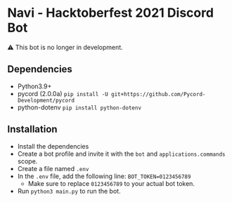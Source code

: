 # Navi - Hacktoberfest 2021 Discord Bot
⚠️ This bot is no longer in development.

## Dependencies
- Python3.9+
- pycord (2.0.0a) ``pip install -U git+https://github.com/Pycord-Development/pycord``
- python-dotenv ``pip install python-dotenv``

## Installation
- Install the dependencies
- Create a bot profile and invite it with the ``bot`` and ``applications.commands`` scope.
- Create a file named ``.env``
- In the ``.env`` file, add the following line: ``BOT_TOKEN=0123456789``
  - Make sure to replace ``0123456789`` to your actual bot token.
- Run ``python3 main.py`` to run the bot.
